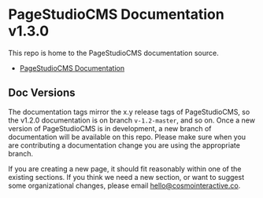 # PageStudioCMS Documentation v1.3.0

This repo is home to the PageStudioCMS documentation source. 

* [PageStudioCMS Documentation](http://pagestudiocms.com/docs/)

## Doc Versions

The documentation tags mirror the x.y release tags of PageStudioCMS, so the v1.2.0 documentation is on branch `v-1.2-master`, and so on. Once a new version of PageStudioCMS is in development, a new branch of documentation will be available on this repo. Please make sure when you are contributing a documentation change you are using the appropriate branch.

If you are creating a new page, it should fit reasonably within one of the existing sections. If you think we need a new section, or want to suggest some organizational changes, please email [hello@cosmointeractive.co](mailto:hello@cosmointeractive.co).